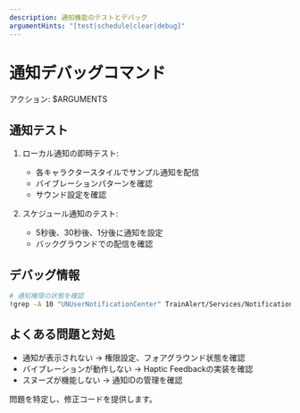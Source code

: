 ```yaml
---
description: 通知機能のテストとデバッグ
argumentHints: "[test|schedule|clear|debug]"
---
```


# 通知デバッグコマンド

アクション: $ARGUMENTS

## 通知テスト
1. ローカル通知の即時テスト:
   - 各キャラクタースタイルでサンプル通知を配信
   - バイブレーションパターンを確認
   - サウンド設定を確認

2. スケジュール通知のテスト:
   - 5秒後、30秒後、1分後に通知を設定
   - バックグラウンドでの配信を確認

## デバッグ情報
```bash
# 通知権限の状態を確認
!grep -A 10 "UNUserNotificationCenter" TrainAlert/Services/NotificationManager.swift
```

## よくある問題と対処
- 通知が表示されない → 権限設定、フォアグラウンド状態を確認
- バイブレーションが動作しない → Haptic Feedbackの実装を確認
- スヌーズが機能しない → 通知IDの管理を確認

問題を特定し、修正コードを提供します。